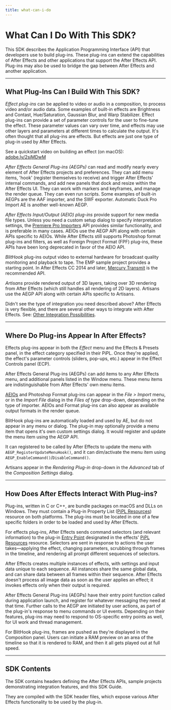 ```yaml
---
title: what-can-i-do
---
```


# What Can I Do With This SDK?

This SDK describes the Application Programming Interface (API) that developers use to build plug-ins. These plug-ins can extend the capabilities of After Effects and other applications that support the After Effects API. Plug-ins may also be used to bridge the gap between After Effects and another application.

---

## What Plug-Ins Can I Build With This SDK?

*Effect plug-ins* can be applied to video or audio in a composition, to process video and/or audio data. Some examples of built-in effects are Brightness and Contast, Hue/Saturation, Gaussian Blur, and Warp Stabilizer. Effect plug-ins can provide a set of parameter controls for the user to fine-tune the effect. These parameter values can vary over time, and effects may use other layers and parameters at different times to calculate the output. It's often thought that all plug-ins are effects. But effects are just one type of plug-in used by After Effects.

See a quickstart video on building an effect (on macOS): [adobe.ly/2sjMDwM](https://adobe.ly/2sjMDwM)

*After Effects General Plug-ins (AEGPs)* can read and modify nearly every element of After Effects projects and preferences. They can add menu items, 'hook' (register themselves to receive) and trigger After Effects' internal commands, and add new panels that dock and resize within the After Effects UI. They can work with markers and keyframes, and manage the render queue. They can even run scripts. Some examples of built-in AEGPs are the AAF importer, and the SWF exporter. Automatic Duck Pro Import AE is another well-known AEGP.

*After Effects Input/Output (AEIO) plug-ins* provide support for new media file types. Unless you need a custom setup dialog to specify interpretation settings, the [Premiere Pro Importers](other-integration-possibilities.md#premiere-pro-importers) API provides similar functionality, and is preferable in many cases. AEIOs use the AEGP API along with certain APIs specific to AEIOs. While After Effects still supports Photoshop format plug-ins and filters, as well as Foreign Project Format (FPF) plug-ins, these APIs have been long deprecated in favor of the AEIO API.

*BlitHook* plug-ins output video to external hardware for broadcast quality monitoring and playback to tape. The EMP sample project provides a starting point. In After Effects CC 2014 and later, [Mercury Transmit](other-integration-possibilities.md#mercury-transmit) is the recommended API.

*Artisans* provide rendered output of 3D layers, taking over 3D rendering from After Effects (which still handles all rendering of 2D layers). Artisans use the AEGP API along with certain APIs specific to Artisans.

Didn't see the type of integration you need described above? After Effects is very flexible, and there are several other ways to integrate with After Effects. See: [Other Integration Possibilities](../other-integration-possibilities).

---

## Where Do Plug-ins Appear In After Effects?

Effects plug-ins appear in both the *Effect* menu and the Effects & Presets panel, in the effect category specified in their PiPL. Once they're applied, the effect's parameter controls (sliders, pop-ups, etc.) appear in the Effect Controls panel (ECP).

After Effects General Plug-ins (AEGPs) can add items to any After Effects menu, and additional panels listed in the Window menu. These menu items are indistinguishable from After Effects' own menu items.

[AEIOs](../../aeios/aeios) and Photoshop Format plug-ins can appear in the *File > Import* menu, or in the *Import File* dialog in the *Files of type* drop-down, depending on the type of importer. AEIOs and Format plug-ins can also appear as available output formats in the render queue.

BlitHook plug-ins are automatically loaded and used by AE, but do not appear in any menu or dialog. The plug-in may optionally provide a menu item that opens it's own custom settings dialog. It would register and update the menu item using the AEGP API.

It can registered to be called by After Effects to update the menu with `AEGP_RegisterUpdateMenuHook()`, and it can dim/activate the menu item using `AEGP_EnableCommand()`/`DisableCommand()`.

Artisans appear in the *Rendering Plug-in* drop-down in the *Advanced* tab of the *Composition Settings* dialog.

---

## How Does After Effects Interact With Plug-ins?

Plug-ins, written in C or C++, are bundle packages on macOS and DLLs on Windows. They must contain a Plug-in Property List ([PiPL Resources](../pipl-resources)) resource on both platforms. The plug-ins must be located in one of a few specific folders in order to be loaded and used by After Effects.

For effects plug-ins, After Effects sends command selectors (and relevant information) to the plug-in [Entry Point](../../effect-basics/entry-point) designated in the effects' [PiPL Resources](../pipl-resources) resource. Selectors are sent in response to actions the user takes—applying the effect, changing parameters, scrubbing through frames in the timeline, and rendering all prompt different sequences of selectors.

After Effects creates multiple instances of effects, with settings and input data unique to each sequence. All instances share the same global data, and can share data between all frames within their sequence. After Effects doesn't process all image data as soon as the user applies an effect; it invokes effects only when their output is required.

After Effects General Plug-ins (AEGPs) have their entry point function called during application launch, and register for whatever messaging they need at that time. Further calls to the AEGP are initiated by user actions, as part of the plug-in's response to menu commands or UI events. Depending on their features, plug-ins may need to respond to OS-specific entry points as well, for UI work and thread management.

For BlitHook plug-ins, frames are pushed as they're displayed in the Composition panel. Users can initiate a RAM preview on an area of the timeline so that it is rendered to RAM, and then it all gets played out at full speed.

---

## SDK Contents

The SDK contains headers defining the After Effects APIs, sample projects demonstrating integration features, and this SDK Guide.

They are compiled with the SDK header files, which expose various After Effects functionality to be used by the plug-in.
